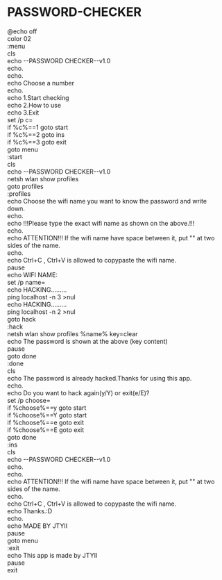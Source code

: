 # PASSWORD-CHECKER
@echo off<br/>
color 02<br/>
:menu<br/>
cls<br/>
echo --PASSWORD CHECKER--v1.0<br/>
echo.<br/>
echo.<br/>
echo Choose a number<br/>
echo.<br/>
echo 1.Start checking<br/>
echo 2.How to use<br/>
echo 3.Exit<br/>
set /p c=<br/>
if %c%==1 goto start<br/>
if %c%==2 goto ins<br/>
if %c%==3 goto exit<br/>
goto menu<br/>
:start<br/>
cls<br/>
echo --PASSWORD CHECKER--v1.0<br/>
netsh wlan show profiles<br/>
goto profiles<br/>
:profiles<br/>
echo Choose the wifi name you want to know the password and write down.<br/>
echo.<br/>
echo !!!Please type the exact wifi name as shown on the above.!!!<br/>
echo.<br/>
echo ATTENTION!!! If the wifi name have space between it, put "" at two sides of the name.<br/>
echo. <br/>
echo Ctrl+C , Ctrl+V is allowed to copypaste the wifi name.<br/>
pause<br/>
echo WIFI NAME:<br/>
set /p name=<br/>
echo HACKING.........<br/>
ping localhost -n 3 >nul<br/>
echo HACKING.........<br/>
ping localhost -n 2 >nul<br/>
goto hack<br/>
:hack<br/>
netsh wlan show profiles %name% key=clear<br/>
echo The password is shown at the above (key content)<br/>
pause<br/>
goto done<br/>
:done<br/>
cls<br/>
echo The password is already hacked.Thanks for using this app.<br/>
echo.<br/>
echo Do you want to hack again(y/Y) or exit(e/E)?<br/>
set /p choose=<br/>
if %choose%==y goto start<br/>
if %choose%==Y goto start<br/>
if %choose%==e goto exit<br/>
if %choose%==E goto exit<br/>
goto done<br/>
:ins<br/>
cls<br/>
echo --PASSWORD CHECKER--v1.0<br/>
echo.<br/>
echo.<br/>
echo ATTENTION!!! If the wifi name have space between it, put "" at two sides of the name.<br/>
echo. <br/>
echo Ctrl+C , Ctrl+V is allowed to copypaste the wifi name.<br/>
echo Thanks.:D<br/>
echo.<br/>
echo MADE BY JTYII<br/>
pause<br/>
goto menu<br/>
:exit<br/>
echo This app is made by JTYII<br/>
pause<br/>
exit<br/>
